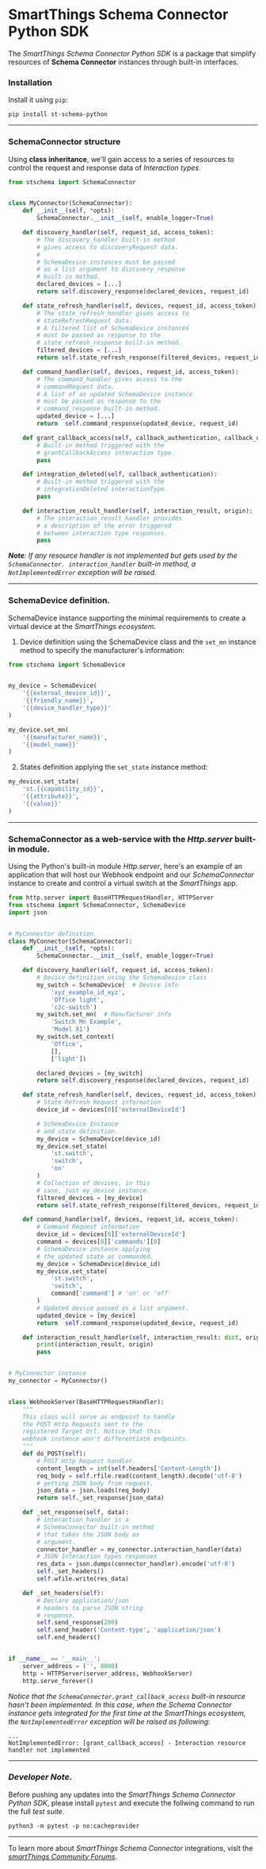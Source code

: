 # SmartThings Schema Connector Python SDK

The _SmartThings Schema Connector Python SDK_ is a package that simplify resources of
**Schema Connector** instances through built-in interfaces.

### Installation

Install it using `pip`:

    pip install st-schema-python

---

### SchemaConnector structure

Using **class inheritance**, we'll gain access to a series of resources to control the request and response data of _Interaction types_.

```python
from stschema import SchemaConnector


class MyConnector(SchemaConnector):
    def __init__(self, *opts):
        SchemaConnector.__init__(self, enable_logger=True)

    def discovery_handler(self, request_id, access_token):
        # The discovery_handler built-in method
        # gives access to discoveryRequest data.
        #
        # SchemaDevice instances must be passed
        # as a list argument to discovery_response
        # built-in method.
        declared_devices = [...]
        return self.discovery_response(declared_devices, request_id)

    def state_refresh_handler(self, devices, request_id, access_token):
        # The state_refresh_handler gives access to
        # stateRefreshRequest data.
        # A filtered list of SchemaDevice instances
        # must be passed as response to the
        # state_refresh_response built-in method.
        filtered_devices = [...]
        return self.state_refresh_response(filtered_devices, request_id)

    def command_handler(self, devices, request_id, access_token):
        # The command_handler gives access to the
        # commandRequest data.
        # A list of an updated SchemaDevice instance
        # must be passed as response to the
        # command_response built-in method.
        updated_device = [...]
        return  self.command_response(updated_device, request_id)

    def grant_callback_access(self, callback_authentication, callback_urls):
        # Built-in method triggered with the
        # grantCallbackAccess interaction type.
        pass

    def integration_deleted(self, callback_authentication):
        # Built-in method triggered with the
        # integrationDeleted interactionType.
        pass

    def interaction_result_handler(self, interaction_result, origin):
        # The interaction_result_handler provides
        # a description of the error triggered
        # between interaction type responses.
        pass
```

_**Note**: If any resource handler is not implemented but gets used by the `SchemaConnector. interaction_handler` built-in method, a `NotImplementedError` exception will be raised._

---

### SchemaDevice definition.

SchemaDevice instance supporting the minimal requirements to create a virtual device at the _SmartThings ecosystem_.

1. Device definition using the SchemaDevice class and the `set_mn` instance method to specify the manufacturer's information:

```python
from stschema import SchemaDevice


my_device = SchemaDevice(
    '{{external_device_id}}',
    '{{friendly_name}}',
    '{{device_handler_type}}'
)

my_device.set_mn(
    '{{manufacturer_name}}',
    '{{model_name}}'
)
```

2. States definition applying the `set_state` instance method:

```python
my_device.set_state(
    'st.{{capability_id}}',
    '{{attribute}}',
    '{{value}}'
)
```

---

### SchemaConnector as a web-service with the _Http.server_ built-in module.

Using the Python's built-in module _Http.server_, here's an example of an application that will host our Webhook endpoint and our _SchemaConnector_ instance
to create and control a virtual switch at the _SmartThings_ app.

```python
from http.server import BaseHTTPRequestHandler, HTTPServer
from stschema import SchemaConnector, SchemaDevice
import json


# MyConnector definition
class MyConnector(SchemaConnector):
    def __init__(self, *opts):
        SchemaConnector.__init__(self, enable_logger=True)

    def discovery_handler(self, request_id, access_token):
        # Device definition using the SchemaDevice class
        my_switch = SchemaDevice(  # Device info
            'xyz_example_id_xyz',
            'Office light',
            'c2c-switch')
        my_switch.set_mn(  # Manufacturer info
            'Switch Mn Example',
            'Model X1')
        my_switch.set_context(
            'Office',
            [],
            ['light'])

        declared_devices = [my_switch]
        return self.discovery_response(declared_devices, request_id)

    def state_refresh_handler(self, devices, request_id, access_token):
        # State Refresh Request information
        device_id = devices[0]['externalDeviceId']

        # SchemaDevice Instance
        # and state definition.
        my_device = SchemaDevice(device_id)
        my_device.set_state(
            'st.switch',
            'switch',
            'on'
        )
        # Collection of devices, in this
        # case, just my_device instance.
        filtered_devices = [my_device]
        return self.state_refresh_response(filtered_devices, request_id)

    def command_handler(self, devices, request_id, access_token):
        # Command Request information
        device_id = devices[0]['externalDeviceId']
        command = devices[0]['commands'][0]
        # SchemaDevice instance applying
        # the updated state as commanded.
        my_device = SchemaDevice(device_id)
        my_device.set_state(
            'st.switch',
            'switch',
            command['command'] # 'on' or 'off'
        )
        # Updated device passed as a list argument.
        updated_device = [my_device]
        return  self.command_response(updated_device, request_id)

    def interaction_result_handler(self, interaction_result: dict, origin: str):
        print(interaction_result, origin)
        pass


# MyConnector instance
my_connector = MyConnector()


class WebhookServer(BaseHTTPRequestHandler):
    """
    This class will serve as endpoint to handle
    the POST Http Requests sent to the
    registered Target Url. Notice that this
    webhook instance won't differentiate endpoints.
    """
    def do_POST(self):
        # POST Http Request handler.
        content_length = int(self.headers['Content-Length'])
        req_body = self.rfile.read(content_length).decode('utf-8')
        # getting JSON body from request.
        json_data = json.loads(req_body)
        return self._set_response(json_data)

    def _set_response(self, data):
        # interaction_handler is a
        # SchemaConnector built-in method
        # that takes the JSON body as
        # argument.
        connector_handler = my_connector.interaction_handler(data)
        # JSON Interaction types responses
        res_data = json.dumps(connector_handler).encode('utf-8')
        self._set_headers()
        self.wfile.write(res_data)

    def _set_headers(self):
        # Declare application/json
        # headers to parse JSON string
        # response.
        self.send_response(200)
        self.send_header('Content-type', 'application/json')
        self.end_headers()


if __name__ == '__main__':
    server_address = ('', 8000)
    http = HTTPServer(server_address, WebhookServer)
    http.serve_forever()

```

_Notice that the `SchemaConnector.grant_callback_access` built-in resource hasn't been implemented. In this case, when the Schema Connector instance gets integrated for the first time at the SmartThings ecosystem, the `NotImplementedError` exception will be raised as following:_

    ...
    NotImplementedError: [grant_callback_access] - Interaction resource handler not implemented

---

### _Developer Note_.

Before pushing any updates into the _SmartThings Schema Connector Python SDK_, please install `pytest` and execute the follwing command to run the full _test suite_.

    python3 -m pytest -p no:cacheprovider

---

To learn more about _SmartThings Schema Connector_ integrations, visit the _[smartThings Community Forums](https://community.smartthings.com/c/developer-programs)_.
